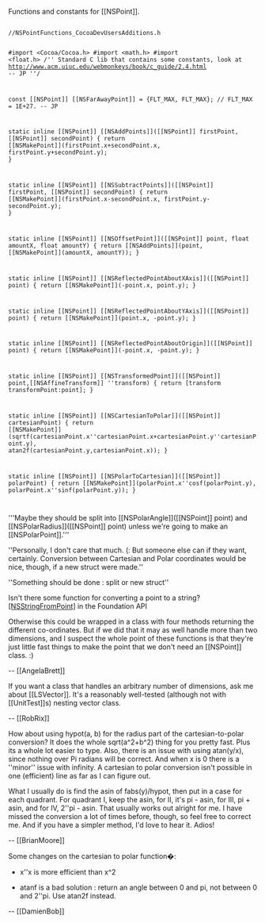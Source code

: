 

Functions and constants for [[NSPoint]].

<code>
//NSPointFunctions_CocoaDevUsersAdditions.h

#import <Cocoa/Cocoa.h>
#import <math.h>
#import <float.h> /'' Standard C lib that contains some constants, look at http://www.acm.uiuc.edu/webmonkeys/book/c_guide/2.4.html -- JP ''/

const [[NSPoint]] [[NSFarAwayPoint]] = {FLT_MAX, FLT_MAX}; // FLT_MAX = 1E+27.  -- JP

static inline [[NSPoint]] [[NSAddPoints]]([[NSPoint]] firstPoint, [[NSPoint]] secondPoint)
{
     return [[NSMakePoint]](firstPoint.x+secondPoint.x, firstPoint.y+secondPoint.y);
}

static inline [[NSPoint]] [[NSSubtractPoints]]([[NSPoint]] firstPoint, [[NSPoint]] secondPoint)
{
     return [[NSMakePoint]](firstPoint.x-secondPoint.x, firstPoint.y-secondPoint.y);
}

static inline [[NSPoint]] [[NSOffsetPoint]]([[NSPoint]] point, float amountX, float amountY)
{
    return [[NSAddPoints]](point, [[NSMakePoint]](amountX, amountY));
}

static inline [[NSPoint]] [[NSReflectedPointAboutXAxis]]([[NSPoint]] point)
{
    return [[NSMakePoint]](-point.x, point.y);
}

static inline [[NSPoint]] [[NSReflectedPointAboutYAxis]]([[NSPoint]] point)
{
    return [[NSMakePoint]](point.x, -point.y);
}

static inline [[NSPoint]] [[NSReflectedPointAboutOrigin]]([[NSPoint]] point)
{
    return [[NSMakePoint]](-point.x, -point.y);
}

static inline [[NSPoint]] [[NSTransformedPoint]]([[NSPoint]] point,[[NSAffineTransform]] ''transform)
{
     return [transform transformPoint:point];
}

static inline [[NSPoint]] [[NSCartesianToPolar]]([[NSPoint]] cartesianPoint)
{
    return [[NSMakePoint]](sqrtf(cartesianPoint.x''cartesianPoint.x+cartesianPoint.y''cartesianPoint.y), atan2f(cartesianPoint.y,cartesianPoint.x));
}

static inline [[NSPoint]] [[NSPolarToCartesian]]([[NSPoint]] polarPoint)
{
    return [[NSMakePoint]](polarPoint.x''cosf(polarPoint.y), polarPoint.x''sinf(polarPoint.y));
}

</code>

'''Maybe they should be split into [[NSPolarAngle]]([[NSPoint]] point) and [[NSPolarRadius]]([[NSPoint]] point) unless we're going to make an [[NSPolarPoint]].'''

''Personally, I don't care that much. (: But someone else can if they want, certainly.  Conversion between Cartesian and Polar coordinates would be nice, though, if a new struct were made.''

''Something should be done : split or new struct''

Isn't there some function for converting a point to a string? [[NSStringFromPoint]]() in the Foundation API

Otherwise this could be wrapped in a class with four methods returning the different co-ordinates. But if we did that it may as well handle more than two dimensions, and I suspect the whole point of these functions is that they're just little fast things to make the point that we don't need an [[NSPoint]] class. :)

-- [[AngelaBrett]]

If you want a class that handles an arbitrary number of dimensions, ask me about [[LSVector]]. It's a reasonably well-tested (although not with [[UnitTest]]<nowiki/>s) nesting vector class.

-- [[RobRix]]

How about using hypot(a, b) for the radius part of the cartesian-to-polar conversion?  It does the whole sqrt(a^2+b^2) thing for you pretty fast.  Plus its a whole lot easier to type.  Also, there is an issue with using atan(y/x), since nothing over Pi radians will be correct.  And when x is 0 there is a ''minor'' issue with infinity.  A cartesian to polar conversion isn't possible in one (efficient) line as far as I can figure out.

What I usually do is find the asin of fabs(y)/hypot, then put in a case for each quadrant.  For quadrant I, keep the asin, for II, it's pi - asin, for III, pi + asin, and for IV, 2''pi - asin.  That usually works out alright for me.  I have missed the conversion a lot of times before, though, so feel free to correct me.  And if you have a simpler method, I'd love to hear it.  Adios!

-- [[BrianMoore]]

Some changes on the cartesian to polar function�:

- x''x is more efficient than x^2

- atanf is a bad solution : return an angle between 0 and pi, not between 0 and 2''pi. Use atan2f instead.

-- [[DamienBob]]